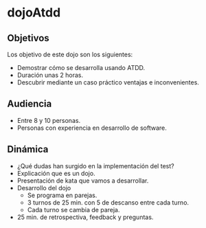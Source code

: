 # dojoAtdd

## Objetivos

Los objetivo de este dojo son los siguientes:

* Demostrar cómo se desarrolla usando ATDD.
* Duración unas 2 horas.
* Descubrir mediante un caso práctico ventajas e inconvenientes.

## Audiencia

* Entre 8 y 10 personas.
* Personas con experiencia en desarrollo de software.

## Dinámica

* ¿Qué dudas han surgido en la implementación del test?
* Explicación que es un dojo.
* Presentación de kata que vamos a desarrollar.
* Desarrollo del dojo
  * Se programa en parejas.
  * 3 turnos de 25 min. con 5 de descanso entre cada turno.
  * Cada turno se cambia de pareja.
* 25 min. de retrospectiva, feedback y preguntas.
